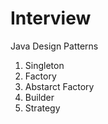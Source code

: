 <h1> Interview </h1>
Java Design Patterns

<ol>
    <li>Singleton</li>
    <li>Factory</li>
    <li>Abstarct Factory</li>
    <li>Builder</li>
    <li>Strategy</li>
</ol>

